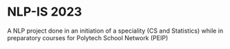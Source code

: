 # NLP-IS 2023

A NLP project done in an initiation of a speciality (CS and Statistics) while in preparatory courses for Polytech School Network (PEIP)
